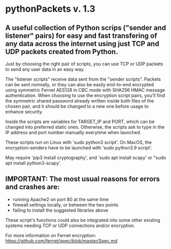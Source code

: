 # pythonPackets v. 1.3

## A useful collection of Python scrips ("sender and listener" pairs) for easy and fast transfering of any data across the internet using just TCP and UDP packets created from Python.

Just by choosing the right pair of scripts, you can use TCP or UDP packets to send any user data in an easy way.

The "listener scripts" receive data sent from the "sender scripts". Packets can be sent normally, or they can also be easily end-to-end encrypted using symmetric Fernet AES128 in CBC mode with SHA256 HMAC message authentication. When choosing to use the encryption script pairs, you'll find the symmetric shared password already written inside both files of the chosen pair, and it should be changed to a new one before usage to enhance security.

Inside the scripts are variables for TARGET_IP and PORT, which can be changed into preferred static ones. Otherwise, the scripts ask to type in the IP address and port number manually everytime when launched.

These scripts run on Linux with 'sudo python3 script'. On MacOS, the encryption-senders have to be launched with 'sudo python3.9 script'.

May require 'pip3 install cryptography', and 'sudo apt install scapy' or "sudo apt install python3-scapy'.

## IMPORTANT: The most usual reasons for errors and crashes are:
- running Apache2 on port 80 at the same time
- firewall settings locally, or between the two points
- failing to install the suggested libraries above

These script's functions could also be integrated into some other existing systems needing TCP or UDP connections and/or encryption.

For more information on Fernet encryption: https://github.com/fernet/spec/blob/master/Spec.md
